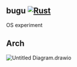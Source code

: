 ## bugu [![Rust](https://github.com/buhe/bugu/actions/workflows/rust.yml/badge.svg)](https://github.com/buhe/bugu/actions/workflows/rust.yml)
OS experiment

## Arch

![Untitled Diagram.drawio](https://tva1.sinaimg.cn/large/008i3skNgy1gubt2to1gpj606p083q2u02.jpg)
